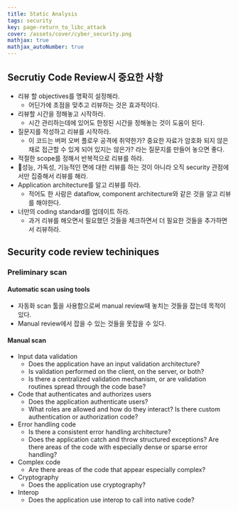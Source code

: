 ```yaml
---
title: Static Analysis
tags: security
key: page-return_to_libc_attack
cover: /assets/cover/cyber_security.png
mathjax: true
mathjax_autoNumber: true
---
```


## Secrutiy Code Review시 중요한 사항

* 리뷰 할 objectives를 명확히 설정해라.
    * 어딘가에 초점을 맞추고 리뷰하는 것은 효과적이다.  
* 리뷰할 시간을 정해놓고 시작하라.
    * 시간 관리하는데에 있어도 한정된 시간을 정해놓는 것이 도움이 된다.
* 질문지를 작성하고 리뷰를 시작하라.
    * 이 코드는 버퍼 오버 플로우 공격에 취약한가? 중요한 자료가 암호화 되지 않은채로 접근할 수 있게 되어 있지는 않은가? 라는 질문지를 만들어 놓으면 좋다.
* 적절한 scope를 정해서 반복적으로 리뷰를 하라.
* 성능, 가독성, 기능적인 면에 대한 리뷰를 하는 것이 아니라 오직 security 관점에서만 집중해서 리뷰를 해라.
* Application architecture를 알고 리뷰를 하라.
    * 적어도 한 사람은 dataflow, component architecture와 같은 것을 알고 리뷰를 해야한다.
* 너만의 coding standard를 업데이트 하라.
    * 과거 리뷰를 해오면서 필요했던 것들을 체크하면서 더 필요한 것들을 추가하면서 리뷰하라.

## Security code review techiniques

### Preliminary scan

#### Automatic scan using tools
* 자동화 scan 툴을 사용함으로써 manual review때 놓치는 것들을 잡는데 목적이 있다.
* Manual review에서 잡을 수 있는 것들을 못잡을 수 있다.

#### Manual scan
* Input data validation
    * Does the application have an input validation architecture? 
    * Is validation performed on the client, on the server, or both? 
    * Is there a centralized validation mechanism, or are validation routines spread through the code base?
* Code that authenticates and authorizes users
    * Does the application authenticate users? 
    * What roles are allowed and how do they interact? Is there custom authentication or authorization code?
* Error handling code 
    * Is there a consistent error handling architecture? 
    * Does the application catch and throw structured exceptions? Are there areas of the code with especially dense or sparse error handling?
* Complex code
    * Are there areas of the code that appear especially complex?
* Cryptography
    * Does the application use cryptography?
* Interop 
    * Does the application use interop to call into native code?